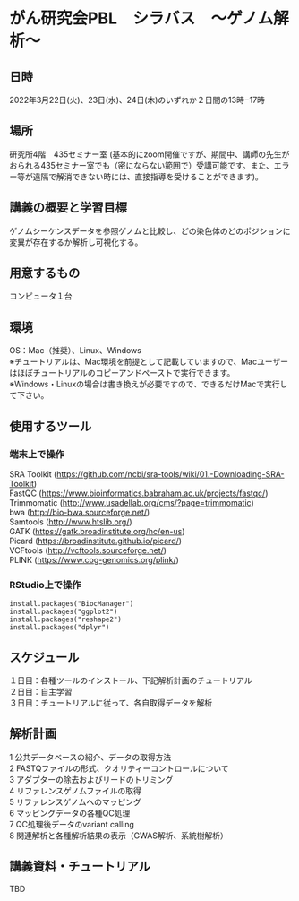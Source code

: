 # がん研究会PBL　シラバス　〜ゲノム解析〜

## 日時

2022年3月22日(火)、23日(水)、24日(木)のいずれか２日間の13時−17時


## 場所
研究所4階　435セミナー室 (基本的にzoom開催ですが、期間中、講師の先生がおられる435セミナー室でも（密にならない範囲で）受講可能です。また、エラー等が遠隔で解消できない時には、直接指導を受けることができます)。

## 講義の概要と学習目標
ゲノムシーケンスデータを参照ゲノムと比較し、どの染色体のどのポジションに変異が存在するか解析し可視化する。


## 用意するもの
コンピュータ１台


## 環境
OS：Mac（推奨）、Linux、Windows\
※チュートリアルは、Mac環境を前提として記載していますので、Macユーザーはほぼチュートリアルのコピーアンドペーストで実行できます。\
※Windows・Linuxの場合は書き換えが必要ですので、できるだけMacで実行して下さい。

## 使用するツール
### 端末上で操作
SRA Toolkit (https://github.com/ncbi/sra-tools/wiki/01.-Downloading-SRA-Toolkit) \
FastQC (https://www.bioinformatics.babraham.ac.uk/projects/fastqc/) \
Trimmomatic (http://www.usadellab.org/cms/?page=trimmomatic) \
bwa (http://bio-bwa.sourceforge.net/) \
Samtools (http://www.htslib.org/) \
GATK (https://gatk.broadinstitute.org/hc/en-us) \
Picard (https://broadinstitute.github.io/picard/) \
VCFtools (http://vcftools.sourceforge.net/) \
PLINK (https://www.cog-genomics.org/plink/)
### RStudio上で操作
```
install.packages("BiocManager")
install.packages("ggplot2")
install.packages("reshape2")
install.packages("dplyr")
```

## スケジュール
１日目：各種ツールのインストール、下記解析計画のチュートリアル\
２日目：自主学習 \
３日目：チュートリアルに従って、各自取得データを解析

## 解析計画
1	公共データベースの紹介、データの取得方法\
2	FASTQファイルの形式、クオリティーコントロールについて\
3	アダプターの除去およびリードのトリミング\
4	リファレンスゲノムファイルの取得\
5	リファレンスゲノムへのマッピング\
6	マッピングデータの各種QC処理\
7 QC処理後データのvariant calling\
8 関連解析と各種解析結果の表示（GWAS解析、系統樹解析）
## 講義資料・チュートリアル
TBD
